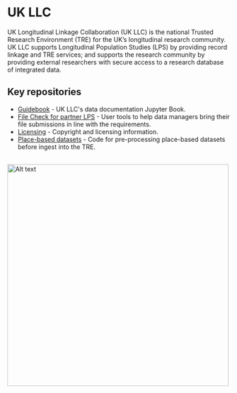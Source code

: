 # UK LLC
UK Longitudinal Linkage Collaboration (UK LLC) is the national Trusted Research Environment (TRE) for the UK’s longitudinal research community. UK LLC supports Longitudinal Population Studies (LPS) by providing record linkage and TRE services; and supports the research community by providing external researchers with secure access to a research database of integrated data.

## Key repositories

- [Guidebook](https://github.com/UKLLC/Guidebook) - UK LLC's data documentation Jupyter Book. 
- [File Check for partner LPS](https://github.com/UKLLC/File-Checker) - User tools to help data managers bring their file submissions in line with the requirements.
- [Licensing](https://github.com/UKLLC/licencing) - Copyright and licensing information.
- [Place-based datasets](https://github.com/UKLLC/Place-based-datasets) - Code for pre-processing place-based datasets before ingest into the TRE.
<br><br>
<img src="https://github.com/UKLLC/contents/blob/main/funder%20logo.jpg" alt="Alt text" width="500"/>


